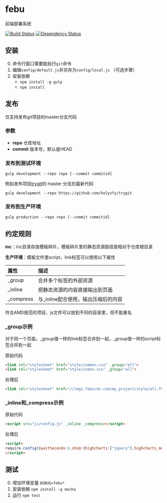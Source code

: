 # febu

前端部署系统

[![Build Status](https://travis-ci.org/holyzfy/febu.svg?branch=master)](https://travis-ci.org/holyzfy/febu)
[![Dependency Status](https://david-dm.org/holyzfy/febu.svg)](https://david-dm.org/holyzfy/febu)

## 安装

0. 命令行窗口需要能执行`git`命令
0. 编辑`config/default.js`并另存为`config/local.js` （可选步骤）
0. 安装依赖
	* `npm install -g gulp`
	* `npm install`

## 发布

仅支持发布git项目的master分支代码

### 参数
* **repo** 仓库地址
* **commit** 版本号，默认是HEAD

### 发布到测试环境

	gulp development --repo repo [--commit commitid]

例如发布项目[trygit](https://github.com/holyzfy/trygit)的 master 分支的最新代码

	gulp development --repo https://github.com/holyzfy/trygit

### 发布到生产环境

	gulp production --repo repo [--commit commitid]

## 约定规则

**inc**：inc目录存放模板碎片，模板碎片里的静态资源路径是相对于仓库根目录

**生产环境**：模板文件里script，link标签可以使用以下属性

| 属性 | 描述 |
| :------- | :-------- |
| _group | 合并多个标签的外部资源 |
| _inline | 把静态资源的内容直接输出到页面 |
| _compress | 与_inline配合使用，输出压缩后的内容 |

符合AMD规范的项目，js文件可以放到不同的目录里，但不能重名

### _group示例

对于同一个页面，_group值一样的link标签合并到一起，_group值一样的script标签合并到一起

原始代码
```html
<link rel="stylesheet" href="style/common.css" _group="all">
<link rel="stylesheet" href="style/index.css" _group="all">
```

处理后
```html
<link rel="stylesheet" href="//img1.febucdn.com/my_project/style/all.f9e3196e67.css">
```

### _inline和_compress示例

原始代码
```html
<script src="js/config.js" _inline _compress></script>
```

处理后
```html
<script>
require.config({waitSeconds:0,shim:{highcharts:["jquery"],highcharts_more:["highcharts"],url:{exports:"url"},"jquery.pagination":["jquery"],"jquery.event.drag":["jquery"],"jquery.validate":["jquery"],"jquery.validate_common":["jquery.validate"]},paths:{arttemplate:"//img1.febucdn.com/f2e/my_project/js/arttemplate-404a5647dd",common:"//img1.febucdn.com/f2e/my_project/js/common-77fc0b9010",detail:"//img1.febucdn.com/f2e/my_project/js/detail-35cbe12497"}});
</script>
```

## 测试

0. 增加环境变量 `DEBUG=febu*`
0. 安装依赖 `npm install -g mocha`
0. 运行 `npm test`